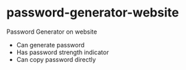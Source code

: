 # password-generator-website
Password Generator on website
- Can generate password
- Has password strength indicator
- Can copy password directly